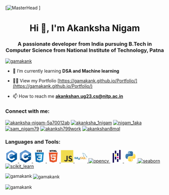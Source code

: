 [![MasterHead](https://www.scaler.com/topics/images/hello-world-program-in-python.webp) ]





<h1 align="center">Hi 👋, I'm Akanksha Nigam</h1>
<h3 align="center">A passionate developer from India pursuing B.Tech in Computer Science from National Institute of Technology, Patna</h3>

<!--<p align="left"> <img src="https://komarev.com/ghpvc/?username=gamakank&label=Profile%20views&color=0e75b6&style=flat" alt="gamakank" /> </p>-->

<p align="left"> <a href="https://github.com/ryo-ma/github-profile-trophy"><img src="https://github-profile-trophy.vercel.app/?username=gamakank" alt="gamakank" /></a> </p>


- 🌱 I’m currently learning **DSA and Machine learning**
  
- 👨‍💻 View my Portfolio [https://gamakank.github.io/Portfolio/](https://gamakank.github.io/Portfolio/)

- 📫 How to reach me **akankshan.ug23.cs@nitp.ac.in**
 
<h3 align="left">Connect with me:</h3>
<p align="left">
<a href="https://linkedin.com/in/akanksha-nigam-5a70012ab" target="blank"><img align="center" src="https://raw.githubusercontent.com/rahuldkjain/github-profile-readme-generator/master/src/images/icons/Social/linked-in-alt.svg" alt="akanksha-nigam-5a70012ab" height="30" width="40" /></a>
<a href="https://kaggle.com/akanksha_1nigam" target="blank"><img align="center" src="https://raw.githubusercontent.com/rahuldkjain/github-profile-readme-generator/master/src/images/icons/Social/kaggle.svg" alt="akanksha_1nigam" height="30" width="40" /></a>
<a href="https://www.codechef.com/users/nigam_1aka" target="blank"><img align="center" src="https://cdn.jsdelivr.net/npm/simple-icons@3.1.0/icons/codechef.svg" alt="nigam_1aka" height="30" width="40" /></a>
<a href="https://codeforces.com/profile/sam_nigam79" target="blank"><img align="center" src="https://raw.githubusercontent.com/rahuldkjain/github-profile-readme-generator/master/src/images/icons/Social/codeforces.svg" alt="sam_nigam79" height="30" width="40" /></a>
<a href="https://www.leetcode.com/akanksh799work" target="blank"><img align="center" src="https://raw.githubusercontent.com/rahuldkjain/github-profile-readme-generator/master/src/images/icons/Social/leet-code.svg" alt="akanksh799work" height="30" width="40" /></a>
<a href="https://auth.geeksforgeeks.org/user/akankshan8mql" target="blank"><img align="center" src="https://raw.githubusercontent.com/rahuldkjain/github-profile-readme-generator/master/src/images/icons/Social/geeks-for-geeks.svg" alt="akankshan8mql" height="30" width="40" /></a>
</p>

<h3 align="left">Languages and Tools:</h3>
<p align="left"> <a href="https://www.cprogramming.com/" target="_blank" rel="noreferrer"> <img src="https://raw.githubusercontent.com/devicons/devicon/master/icons/c/c-original.svg" alt="c" width="40" height="40"/> </a> <a href="https://www.w3schools.com/cpp/" target="_blank" rel="noreferrer"> <img src="https://raw.githubusercontent.com/devicons/devicon/master/icons/cplusplus/cplusplus-original.svg" alt="cplusplus" width="40" height="40"/> </a> <a href="https://www.w3schools.com/css/" target="_blank" rel="noreferrer"> <img src="https://raw.githubusercontent.com/devicons/devicon/master/icons/css3/css3-original-wordmark.svg" alt="css3" width="40" height="40"/> </a> <a href="https://www.w3.org/html/" target="_blank" rel="noreferrer"> <img src="https://raw.githubusercontent.com/devicons/devicon/master/icons/html5/html5-original-wordmark.svg" alt="html5" width="40" height="40"/> </a> <a href="https://developer.mozilla.org/en-US/docs/Web/JavaScript" target="_blank" rel="noreferrer"> <img src="https://raw.githubusercontent.com/devicons/devicon/master/icons/javascript/javascript-original.svg" alt="javascript" width="40" height="40"/> </a> <a href="https://www.mysql.com/" target="_blank" rel="noreferrer"> <img src="https://raw.githubusercontent.com/devicons/devicon/master/icons/mysql/mysql-original-wordmark.svg" alt="mysql" width="40" height="40"/> </a> <a href="https://opencv.org/" target="_blank" rel="noreferrer"> <img src="https://www.vectorlogo.zone/logos/opencv/opencv-icon.svg" alt="opencv" width="40" height="40"/> </a> <a href="https://pandas.pydata.org/" target="_blank" rel="noreferrer"> <img src="https://raw.githubusercontent.com/devicons/devicon/2ae2a900d2f041da66e950e4d48052658d850630/icons/pandas/pandas-original.svg" alt="pandas" width="40" height="40"/> </a> <a href="https://www.python.org" target="_blank" rel="noreferrer"> <img src="https://raw.githubusercontent.com/devicons/devicon/master/icons/python/python-original.svg" alt="python" width="40" height="40"/> </a> <a href="https://seaborn.pydata.org/" target="_blank" rel="noreferrer"> <img src="https://seaborn.pydata.org/_images/logo-mark-lightbg.svg" alt="seaborn" width="40" height="40"/> </a> <a href="https://scikit-learn.org/" target="_blank" rel="noreferrer"> <img src="https://upload.wikimedia.org/wikipedia/commons/0/05/Scikit_learn_logo_small.svg" alt="scikit_learn" width="40" height="40"/> </a></p>


<p><img align="left" src="https://github-readme-stats.vercel.app/api/top-langs?username=gamakank&show_icons=true&locale=en&layout=compact" alt="gamakank" /></p>

<p>&nbsp;<img align="center" src="https://github-readme-stats.vercel.app/api?username=gamakank&show_icons=true&locale=en" alt="gamakank" /></p>

<p><img align="center" src="https://github-readme-streak-stats.herokuapp.com/?user=gamakank&" alt="gamakank" /></p>





